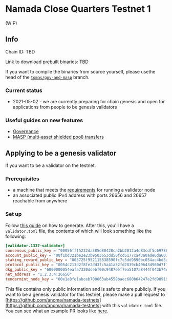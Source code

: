 # Namada Close Quarters Testnet 1

(WIP)

## Info
Chain ID: TBD

Link to download prebuilt binaries: TBD

If you want to compile the binaries from source yourself, please usethe head of the [`tomas/gov-and-masp`](https://github.com/anoma/anoma/tree/tomas/gov-and-masp) branch.

### Current status
- 2021-05-02 - we are currently preparing for chain genesis and open for applications from people to be genesis validators

### Useful guides on new features
- [Governance](#TODO)
- [MASP (multi-asset shielded pool) transfers](./masp.md)

## Applying to be a genesis validator
If you want to be a validator on the testnet.

### Prerequisites
- a machine that meets the [requirements](../../user-guide/genesis-validator-setup.md) for running a validator node
- an associated public IPv4 address with ports 26656 and 26657 reachable from anywhere

### Set up
Follow [this guide](../../user-guide/genesis-validator-setup.md) on how to generate. After this, you'll have a `validator.toml` file, the contents of which will look something like the following:

```toml
[validator.1337-validator]
consensus_public_key = "00056fff5232da385d88428ca2bb2012a4d83cdf5c697864dde34b393333a72268"
account_public_key = "00f1bd321be2e23b9503653dd50fcd5177ca43a0ade6da60108eaecde0d68abdc8"
staking_reward_public_key = "005725f952115838590fc7c5dd9590bc054ac4bd5af55672a40df4ac7dca50ce97"
protocol_public_key = "0054c213d2f8fe2dd3fc5a41a52fd2839cb49643d960d7f75e993202692c5d8783"
dkg_public_key = "6000000054eafa7320ddebf00c9487e5f7ea5107a8444f042b74caf9ed5679163f854577bf4d0992a8fd301ec4f3438c9934c617a2c71649178e536f7e2a8cdc1f8331139b7fd9b4d36861f0a9915d83f61d7f969219f0eba95bb6fa45595425923d4c0e"
net_address = "1.2.3.4:26656"
tendermint_node_key = "00e1a8fe1abceb700063ab4558baec680b64247e2fd9891962af552b9e49318d8d"
```

This file contains only public information and is safe to share publicly. If you want to be a genesis validator for this testnet, please make a pull request to [https://github.com/anoma/namada-testnets](https://github.com/anoma/namada-testnets) with this `validator.toml` file. You can see what an example PR looks like [here](#TODO).

